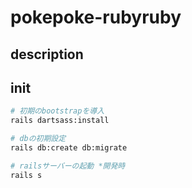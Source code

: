 # pokepoke-rubyruby

## description

## init

```bash
# 初期のbootstrapを導入
rails dartsass:install

# dbの初期設定
rails db:create db:migrate

# railsサーバーの起動 *開発時
rails s
```
